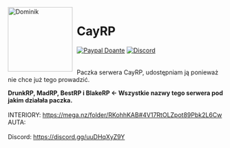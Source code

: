 <img width="150" height="150" align="left" style="float: left; margin: 0 10px 0 0;" alt="Dominik" src="https://avatars.githubusercontent.com/u/55330408?s=512&v=4">  

# CayRP
[![Paypal Doante](https://img.shields.io/badge/paypal-donate-blue.svg)](https://tipply.pl/u/dominikw365)
[![Discord](https://discordapp.com/api/guilds/690686401469087756/embed.png)](https://discord.gg/uuDHqXyZ9Y)
<br><br><br>
Paczka serwera CayRP, udostępniam ją ponieważ nie chce już tego prowadzić.

**DrunkRP, MadRP, BestRP i BlakeRP <- Wszystkie nazwy tego serwera pod jakim działała paczka.**
<br><br>
INTERIORY: https://mega.nz/folder/RKohhKAB#4V17RtOLZpot89Pbk2L6Cw
<br>
AUTA: 
<br><br>
Discord: https://discord.gg/uuDHqXyZ9Y

